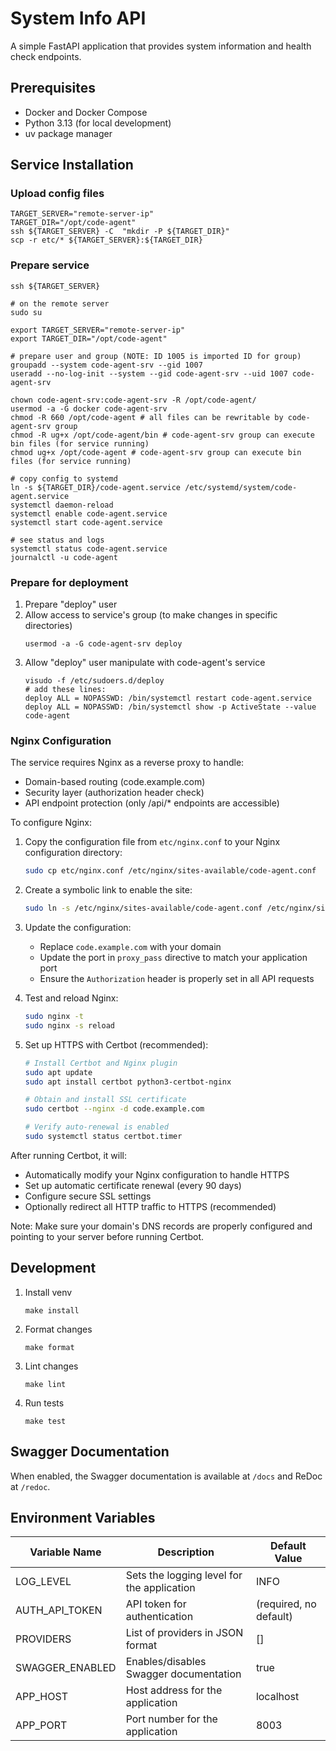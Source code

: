 # System Info API

A simple FastAPI application that provides system information and health check endpoints.

## Prerequisites

- Docker and Docker Compose
- Python 3.13 (for local development)
- uv package manager

## Service Installation

### Upload config files
```shell
TARGET_SERVER="remote-server-ip"
TARGET_DIR="/opt/code-agent"
ssh ${TARGET_SERVER} -C  "mkdir -P ${TARGET_DIR}"
scp -r etc/* ${TARGET_SERVER}:${TARGET_DIR}
```

### Prepare service
```shell
ssh ${TARGET_SERVER}

# on the remote server
sudo su

export TARGET_SERVER="remote-server-ip"
export TARGET_DIR="/opt/code-agent"

# prepare user and group (NOTE: ID 1005 is imported ID for group)
groupadd --system code-agent-srv --gid 1007
useradd --no-log-init --system --gid code-agent-srv --uid 1007 code-agent-srv

chown code-agent-srv:code-agent-srv -R /opt/code-agent/
usermod -a -G docker code-agent-srv
chmod -R 660 /opt/code-agent # all files can be rewritable by code-agent-srv group
chmod -R ug+x /opt/code-agent/bin # code-agent-srv group can execute bin files (for service running)
chmod ug+x /opt/code-agent # code-agent-srv group can execute bin files (for service running)

# copy config to systemd
ln -s ${TARGET_DIR}/code-agent.service /etc/systemd/system/code-agent.service
systemctl daemon-reload
systemctl enable code-agent.service
systemctl start code-agent.service

# see status and logs
systemctl status code-agent.service
journalctl -u code-agent
```
### Prepare for deployment
1. Prepare "deploy" user
2. Allow access to service's group (to make changes in specific directories)
   ```shell
   usermod -a -G code-agent-srv deploy
   ```
3. Allow "deploy" user manipulate with code-agent's service
   ```shell
   visudo -f /etc/sudoers.d/deploy
   # add these lines:
   deploy ALL = NOPASSWD: /bin/systemctl restart code-agent.service
   deploy ALL = NOPASSWD: /bin/systemctl show -p ActiveState --value code-agent
   ```

### Nginx Configuration

The service requires Nginx as a reverse proxy to handle:
- Domain-based routing (code.example.com)
- Security layer (authorization header check)
- API endpoint protection (only /api/* endpoints are accessible)

To configure Nginx:

1. Copy the configuration file from `etc/nginx.conf` to your Nginx configuration directory:
   ```bash
   sudo cp etc/nginx.conf /etc/nginx/sites-available/code-agent.conf
   ```

2. Create a symbolic link to enable the site:
   ```bash
   sudo ln -s /etc/nginx/sites-available/code-agent.conf /etc/nginx/sites-enabled/
   ```

3. Update the configuration:
   - Replace `code.example.com` with your domain
   - Update the port in `proxy_pass` directive to match your application port
   - Ensure the `Authorization` header is properly set in all API requests

4. Test and reload Nginx:
   ```bash
   sudo nginx -t
   sudo nginx -s reload
   ```

5. Set up HTTPS with Certbot (recommended):
   ```bash
   # Install Certbot and Nginx plugin
   sudo apt update
   sudo apt install certbot python3-certbot-nginx
   
   # Obtain and install SSL certificate
   sudo certbot --nginx -d code.example.com
   
   # Verify auto-renewal is enabled
   sudo systemctl status certbot.timer
   ```

After running Certbot, it will:
- Automatically modify your Nginx configuration to handle HTTPS
- Set up automatic certificate renewal (every 90 days)
- Configure secure SSL settings
- Optionally redirect all HTTP traffic to HTTPS (recommended)

Note: Make sure your domain's DNS records are properly configured and pointing to your server before running Certbot.

## Development

1. Install venv
    ```shell
    make install
    ```
2. Format changes
   ```shell
   make format
   ```
3. Lint changes 
   ```shell
   make lint
   ```
4. Run tests 
   ```shell
   make test
   ```

## Swagger Documentation

When enabled, the Swagger documentation is available at `/docs` and ReDoc at `/redoc`.

## Environment Variables

| Variable Name   | Description                                | Default Value          |
|-----------------|--------------------------------------------|------------------------|
| LOG_LEVEL       | Sets the logging level for the application | INFO                   |
| AUTH_API_TOKEN  | API token for authentication               | (required, no default) |
| PROVIDERS       | List of providers in JSON format           | []                     |
| SWAGGER_ENABLED | Enables/disables Swagger documentation     | true                   |
| APP_HOST        | Host address for the application           | localhost              |
| APP_PORT        | Port number for the application            | 8003                   |
